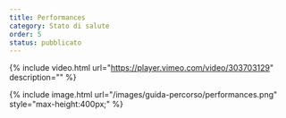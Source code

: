 ```yaml
---
title: Performances
category: Stato di salute
order: 5
status: pubblicato
---
```




{% include video.html url="https://player.vimeo.com/video/303703129" description="" %}


{% include image.html url="/images/guida-percorso/performances.png" style="max-height:400px;" %}  

